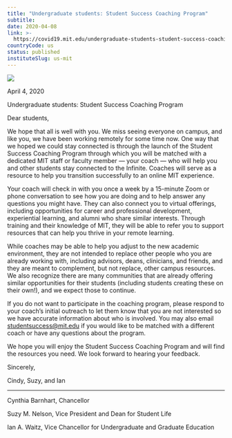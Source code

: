 ```yaml
---
title: "Undergraduate students: Student Success Coaching Program"
subtitle: 
date: 2020-04-08
link: >-
  https://covid19.mit.edu/undergraduate-students-student-success-coaching-program
countryCode: us
status: published
instituteSlug: us-mit
---
```

![](https://covid19.mit.edu/themes/basis/favicon.ico)

April 4, 2020

Undergraduate students: Student Success Coaching Program

Dear students,

We hope that all is well with you. We miss seeing everyone on campus, and like you, we have been working remotely for some time now. One way that we hoped we could stay connected is through the launch of the Student Success Coaching Program through which you will be matched with a dedicated MIT staff or faculty member — your coach — who will help you and other students stay connected to the Infinite. Coaches will serve as a resource to help you transition successfully to an online MIT experience.

Your coach will check in with you once a week by a 15-minute Zoom or phone conversation to see how you are doing and to help answer any questions you might have. They can also connect you to virtual offerings, including opportunities for career and professional development, experiential learning, and alumni who share similar interests. Through training and their knowledge of MIT, they will be able to refer you to support resources that can help you thrive in your remote learning.

While coaches may be able to help you adjust to the new academic environment, they are not intended to replace other people who you are already working with, including advisors, deans, clinicians, and friends, and they are meant to complement, but not replace, other campus resources. We also recognize there are many communities that are already offering similar opportunities for their students (including students creating these on their own!), and we expect those to continue.

If you do not want to participate in the coaching program, please respond to your coach’s initial outreach to let them know that you are not interested so we have accurate information about who is involved. You may also email studentsuccess@mit.edu if you would like to be matched with a different coach or have any questions about the program.

We hope you will enjoy the Student Success Coaching Program and will find the resources you need. We look forward to hearing your feedback.

Sincerely,

Cindy, Suzy, and Ian

---



Cynthia Barnhart, Chancellor

Suzy M. Nelson, Vice President and Dean for Student Life

Ian A. Waitz, Vice Chancellor for Undergraduate and Graduate Education
